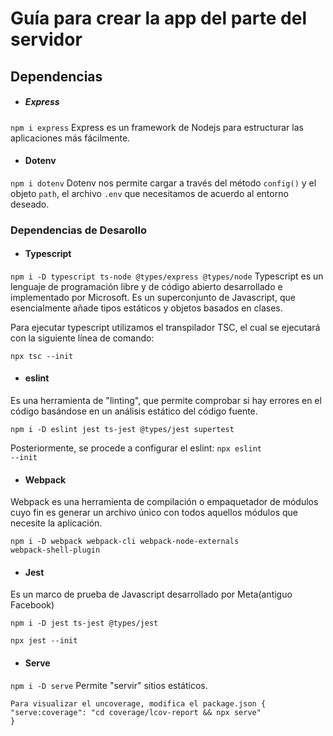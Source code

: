# Guía para crear la app del parte del servidor

## Dependencias

* ##### Express
<code>npm i express</code>
Express es un framework de Nodejs para estructurar las aplicaciones más fácilmente.

* #### Dotenv
<code>npm i dotenv</code>
Dotenv nos permite cargar a través del método <code>config()</code> y el objeto <code>path</code>, el archivo <code>.env</code> que necesitamos de acuerdo al entorno deseado.

### Dependencias de Desarollo

* #### Typescript
<code>npm i -D typescript ts-node @types/express @types/node</code>
Typescript es un lenguaje de programación libre y de código abierto desarrollado e implementado por Microsoft. Es un superconjunto de Javascript, que esencialmente añade tipos estáticos y objetos basados en clases. 

Para ejecutar typescript utilizamos el transpilador TSC, el cual se ejecutará con la siguiente línea de comando:

<code>npx tsc --init</code>

* #### eslint
Es una herramienta de "linting", que permite comprobar si hay errores en el código basándose en un análisis estático del código fuente. 

<code>npm i -D eslint jest ts-jest @types/jest supertest</code>

Posteriormente, se procede a configurar el eslint:
<code>npx eslint --init</code>

* #### Webpack
Webpack es una herramienta de compilación o empaquetador de módulos cuyo fin es generar un archivo único con todos aquellos módulos que necesite la aplicación.

<code>npm i -D webpack webpack-cli webpack-node-externals webpack-shell-plugin</code>

* #### Jest
Es un marco de prueba de Javascript desarrollado por Meta(antiguo Facebook)

<code>npm i -D jest ts-jest @types/jest</code>

<code>npx jest --init</code>

* #### Serve

<code>npm i -D serve</code> 
Permite "servir" sitios estáticos.

<code>Para visualizar el uncoverage, modifica el package.json 
{
    "serve:coverage": "cd coverage/lcov-report && npx serve"
}</code>



